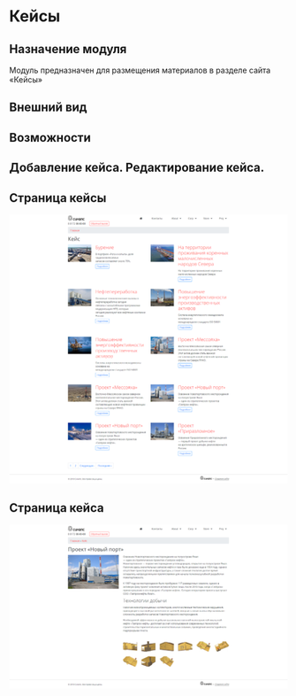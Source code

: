 # Кейсы
## Назначение модуля
Модуль предназначен для размещения материалов в разделе сайта «Кейсы»
## Внешний вид


## Возможности


## Добавление кейса. Редактирование кейса.







## Страница кейсы
<img src="https://github.com/synapse-studio/helper/blob/master/tz/case/case_1.png">

## Страница кейса
<img src="https://github.com/synapse-studio/helper/blob/master/tz/case/case_2.png">







